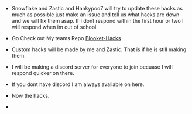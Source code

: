 - Snowflake and Zastic and Hankypoo7 will try to update these hacks as much as possible just make an issue and tell us what hacks are down and we will fix them asap. If I dont respond within the first hour or two I will respond when im out of school.

- Go Check out My teams Repo [Blooket-Hacks](https://github.com/Hankypoo7/Blooket-hacks-Hankypoo7)



- Custom hacks will be made by me and Zastic. That is if he is still making them. 


- I will be making a discord server for everyone to join becuase I will respond quicker on there.


- If you dont have discord I am always avaliable on here. 



- Now the hacks. 
- 
